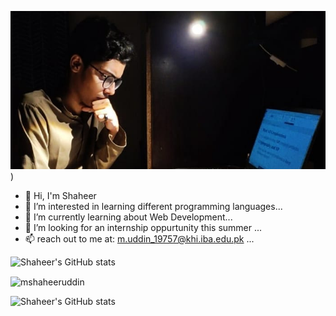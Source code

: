 ![mshaheeruddin](https://github.com/mshaheeruddin/mshaheeruddin/blob/main/git.png))

- 👋 Hi, I'm Shaheer
- 👀 I’m interested in learning different programming languages...
- 🌱 I’m currently learning about Web Development...
- 💞️ I’m looking for an internship oppurtunity this summer  ...
- 📫 reach out to me at: m.uddin_19757@khi.iba.edu.pk ...

<!---
mshaheeruddin/mshaheeruddin is a ✨ special ✨ repository because its `README.md` (this file) appears on your GitHub profile.
You can click the Preview link to take a look at your changes.
--->

![Shaheer's GitHub stats](https://github-readme-stats.vercel.app/api?username=mshaheeruddin&theme=great-gatsby&show_icons=true)

<p><img align="center"
    src="https://github-readme-stats.vercel.app/api/top-langs?username=mshaheeruddin&theme=great-gatsby&show_icons=true&locale=en&layout=compact"
    alt="mshaheeruddin" /></p>

![Shaheer's GitHub stats](https://github-readme-streak-stats.herokuapp.com/?user=mshaheeruddin&theme=great-gatsby)

